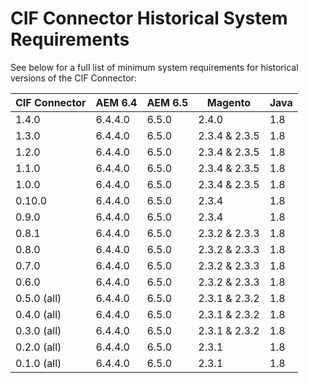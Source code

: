 # CIF Connector Historical System Requirements

See below for a full list of minimum system requirements for historical versions of the CIF Connector:

| CIF Connector | AEM 6.4 | AEM 6.5 | Magento | Java |
|---------------|---------|---------|---------|------|
| 1.4.0         | 6.4.4.0 | 6.5.0   | 2.4.0   | 1.8  |
| 1.3.0         | 6.4.4.0 | 6.5.0   | 2.3.4 & 2.3.5   | 1.8  |
| 1.2.0         | 6.4.4.0 | 6.5.0   | 2.3.4 & 2.3.5   | 1.8  |
| 1.1.0         | 6.4.4.0 | 6.5.0   | 2.3.4 & 2.3.5   | 1.8  |
| 1.0.0         | 6.4.4.0 | 6.5.0   | 2.3.4 & 2.3.5   | 1.8  |
| 0.10.0        | 6.4.4.0 | 6.5.0   | 2.3.4   | 1.8  |
| 0.9.0         | 6.4.4.0 | 6.5.0   | 2.3.4   | 1.8  |
| 0.8.1         | 6.4.4.0 | 6.5.0   | 2.3.2 & 2.3.3   | 1.8  |
| 0.8.0         | 6.4.4.0 | 6.5.0   | 2.3.2 & 2.3.3   | 1.8  |
| 0.7.0         | 6.4.4.0 | 6.5.0   | 2.3.2 & 2.3.3   | 1.8  |
| 0.6.0         | 6.4.4.0 | 6.5.0   | 2.3.2 & 2.3.3   | 1.8  |
| 0.5.0 (all)   | 6.4.4.0 | 6.5.0   | 2.3.1 & 2.3.2   | 1.8  |
| 0.4.0 (all)   | 6.4.4.0 | 6.5.0   | 2.3.1 & 2.3.2   | 1.8  |
| 0.3.0 (all)   | 6.4.4.0 | 6.5.0   | 2.3.1 & 2.3.2   | 1.8  |
| 0.2.0 (all)   | 6.4.4.0 | 6.5.0   | 2.3.1   | 1.8  |
| 0.1.0 (all)   | 6.4.4.0 | 6.5.0   | 2.3.1   | 1.8  |
